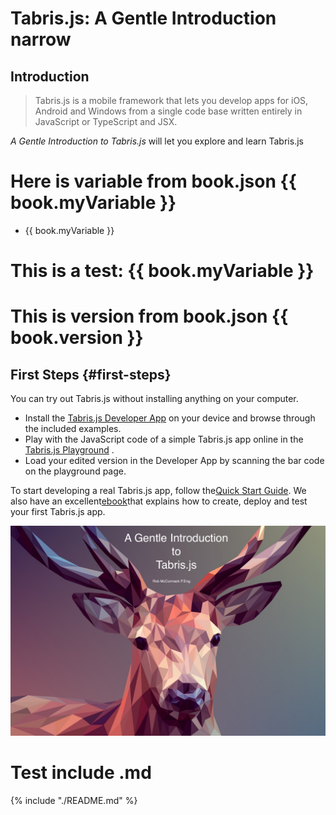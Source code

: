 # Tabris.js: A Gentle Introduction narrow

## Introduction

> Tabris.js is a mobile framework that lets you develop apps for iOS, Android and Windows from a single code base written entirely in JavaScript or TypeScript and JSX.

_A Gentle Introduction to Tabris.js_ will let you explore and learn Tabris.js

# Here is variable from book.json {{ book.myVariable }}


- {{ book.myVariable }}

# This is a test: {{ book.myVariable }}

# This is version from book.json {{ book.version }}


## First Steps {#first-steps}

You can try out Tabris.js without installing anything on your computer.

* Install the
  [Tabris.js Developer App](https://tabrisjs.com/tabris-js-docs/latest/developer-app.html)
  on your device and browse through the included examples.
* Play with the JavaScript code of a simple Tabris.js app online in the
  [Tabris.js Playground](https://tabrisjs.com/playground)
  .
* Load your edited version in the Developer App by scanning the bar code on the playground page.

To start developing a real Tabris.js app, follow the[Quick Start Guide](https://tabrisjs.com/tabris-js-docs/latest/getting-started.html). We also have an excellent[ebook](https://tabrisjs.com/downloads/)that explains how to create, deploy and test your first Tabris.js app.

![](/assets/cover.jpg)

# Test include .md
{% include "./README.md" %}

